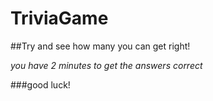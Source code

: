 # TriviaGame

##Try and see how many you can get right!

*you have 2 minutes to get the answers correct*

###good luck!
